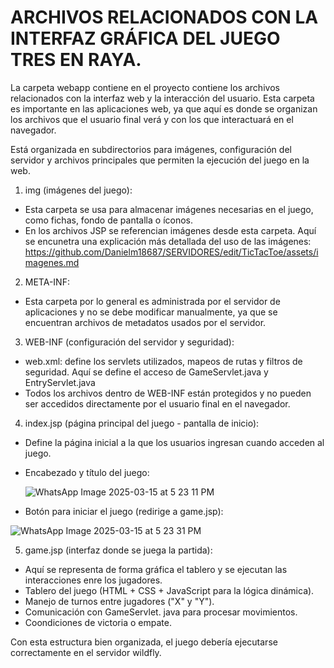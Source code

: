 # ARCHIVOS RELACIONADOS CON LA INTERFAZ GRÁFICA DEL JUEGO TRES EN RAYA.

La carpeta webapp contiene en el proyecto contiene los archivos relacionados con la interfaz web y la interacción del usuario.
Esta carpeta es importante en las aplicaciones web, ya que aquí es donde se organizan los archivos que el usuario final verá y con los que interactuará en el navegador.

Está organizada en subdirectorios para imágenes, configuración del servidor y archivos principales que permiten la ejecución del juego en la web.

1. img (imágenes del juego): 
- Esta carpeta se usa para almacenar imágenes necesarias en el juego, como fichas, fondo de pantalla o íconos.
- En los archivos JSP se referencian imágenes desde esta carpeta.
Aquí se encunetra una explicación más detallada del uso de las imágenes: https://github.com/Danielm18687/SERVIDORES/edit/TicTacToe/assets/imagenes.md


2. META-INF:
- Esta carpeta por lo general es administrada por el servidor de aplicaciones y no se debe modificar manualmente, ya que se encuentran archivos de metadatos usados por el servidor.


3. WEB-INF (configuración del servidor y seguridad):
- web.xml: define los servlets utilizados, mapeos de rutas y filtros de seguridad. Aquí se define el acceso de GameServlet.java y EntryServlet.java
- Todos los archivos dentro de WEB-INF están protegidos y no pueden ser accedidos directamente por el usuario final en el navegador.


4. index.jsp (página principal del juego - pantalla de inicio):
- Define la página inicial a la que los usuarios ingresan cuando acceden al juego.
- Encabezado y título del juego:
  
  ![WhatsApp Image 2025-03-15 at 5 23 11 PM](https://github.com/user-attachments/assets/768615a7-1287-4052-8cab-18ecfb5e2d25)

- Botón para iniciar el juego (redirige a game.jsp): 

![WhatsApp Image 2025-03-15 at 5 23 31 PM](https://github.com/user-attachments/assets/c8d135d2-89b0-4b60-928c-f21b925ec265)

5. game.jsp (interfaz donde se juega la partida):
- Aquí se representa de forma gráfica el tablero y se ejecutan las interacciones enre los jugadores.
- Tablero del juego (HTML + CSS + JavaScript para la lógica dinámica).
- Manejo de turnos entre jugadores ("X" y "Y").
- Comunicación con GameServlet. java para procesar movimientos.
- Coondiciones de victoria o empate.


Con esta estructura bien organizada, el juego debería ejecutarse correctamente en el servidor wildfly. 

